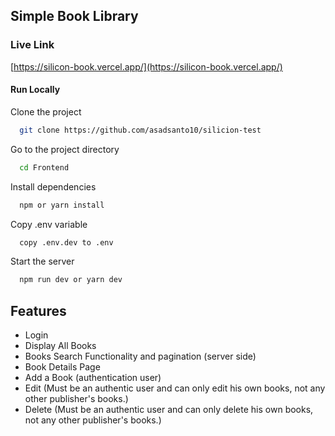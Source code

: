 
## Simple Book Library

### Live Link
[https://silicon-book.vercel.app/](https://silicon-book.vercel.app/)

#### Run Locally

Clone the project

```bash
  git clone https://github.com/asadsanto10/silicion-test
```

Go to the project directory

```bash
  cd Frontend
```

Install dependencies

```bash
  npm or yarn install
```
Copy .env variable

```bash
  copy .env.dev to .env
```

Start the server

```bash
  npm run dev or yarn dev
```

## Features
- Login
- Display All Books
- Books Search Functionality and pagination (server side)
- Book Details Page
- Add a Book (authentication user)
- Edit (Must be an authentic user and can only edit his own books, not any other publisher's books.)
- Delete (Must be an authentic user and can only delete his own books, not any other publisher's books.)
